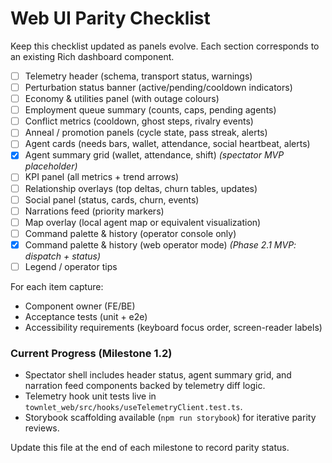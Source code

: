 # Web UI Parity Checklist

Keep this checklist updated as panels evolve. Each section corresponds to an existing Rich dashboard component.

- [ ] Telemetry header (schema, transport status, warnings)
- [ ] Perturbation status banner (active/pending/cooldown indicators)
- [ ] Economy & utilities panel (with outage colours)
- [ ] Employment queue summary (counts, caps, pending agents)
- [ ] Conflict metrics (cooldown, ghost steps, rivalry events)
- [ ] Anneal / promotion panels (cycle state, pass streak, alerts)
- [ ] Agent cards (needs bars, wallet, attendance, social heartbeat, alerts)
- [x] Agent summary grid (wallet, attendance, shift) *(spectator MVP placeholder)*
- [ ] KPI panel (all metrics + trend arrows)
- [ ] Relationship overlays (top deltas, churn tables, updates)
- [ ] Social panel (status, cards, churn, events)
- [ ] Narrations feed (priority markers)
- [ ] Map overlay (local agent map or equivalent visualization)
- [ ] Command palette & history (operator console only)
- [x] Command palette & history (web operator mode) *(Phase 2.1 MVP: dispatch + status)*
- [ ] Legend / operator tips

For each item capture:
- Component owner (FE/BE)
- Acceptance tests (unit + e2e)
- Accessibility requirements (keyboard focus order, screen-reader labels)

### Current Progress (Milestone 1.2)

- Spectator shell includes header status, agent summary grid, and narration feed components backed by telemetry diff logic.
- Telemetry hook unit tests live in `townlet_web/src/hooks/useTelemetryClient.test.ts`.
- Storybook scaffolding available (`npm run storybook`) for iterative parity reviews.

Update this file at the end of each milestone to record parity status.
